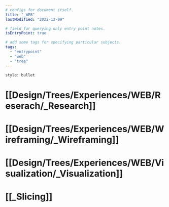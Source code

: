 ```yaml
---
# configs for document itself.
title: "_WEB"
lastModified: "2022-12-09"

# field for querying only entry point notes.
isEntryPoint: true

# add some tags for specifying particular subjects.
tags:
  - "entrypoint"
  - "web"
  - "tree"
---
```

```toc
style: bullet
```

# [[Design/Trees/Experiences/WEB/Reserach/_Research]]
# [[Design/Trees/Experiences/WEB/Wireframing/_Wireframing]]
# [[Design/Trees/Experiences/WEB/Visualization/_Visualization]]
# [[_Slicing]]
